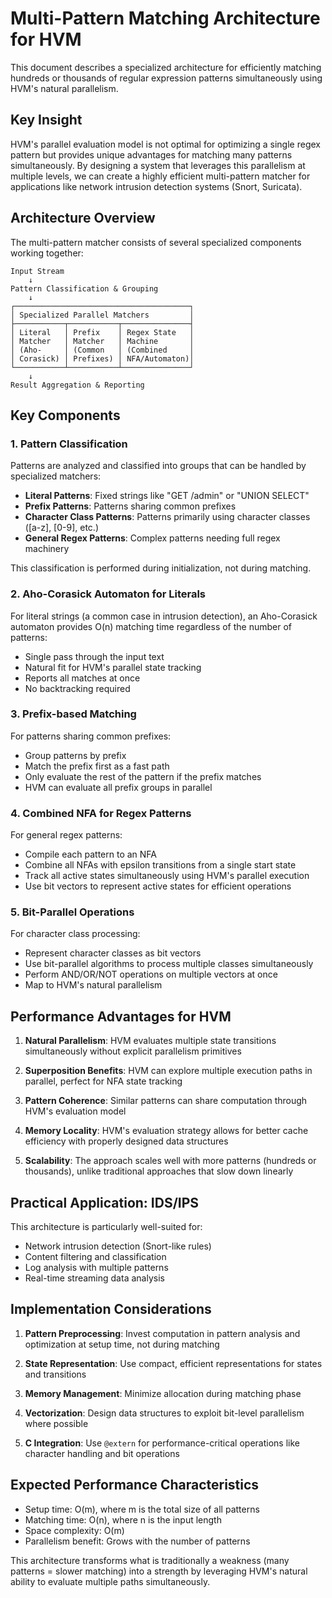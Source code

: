 # Multi-Pattern Matching Architecture for HVM

This document describes a specialized architecture for efficiently matching hundreds or thousands of regular expression patterns simultaneously using HVM's natural parallelism.

## Key Insight

HVM's parallel evaluation model is not optimal for optimizing a single regex pattern but provides unique advantages for matching many patterns simultaneously. By designing a system that leverages this parallelism at multiple levels, we can create a highly efficient multi-pattern matcher for applications like network intrusion detection systems (Snort, Suricata).

## Architecture Overview

The multi-pattern matcher consists of several specialized components working together:

```
Input Stream 
    ↓
Pattern Classification & Grouping
    ↓
┌───────────────────────────────────────┐
│ Specialized Parallel Matchers         │
├───────────┬───────────┬───────────────┤
│ Literal   │ Prefix    │ Regex State   │
│ Matcher   │ Matcher   │ Machine       │
│ (Aho-     │ (Common   │ (Combined     │
│ Corasick) │ Prefixes) │ NFA/Automaton)│
└───────────┴───────────┴───────────────┘
    ↓
Result Aggregation & Reporting
```

## Key Components

### 1. Pattern Classification

Patterns are analyzed and classified into groups that can be handled by specialized matchers:

- **Literal Patterns**: Fixed strings like "GET /admin" or "UNION SELECT"
- **Prefix Patterns**: Patterns sharing common prefixes
- **Character Class Patterns**: Patterns primarily using character classes ([a-z], [0-9], etc.)
- **General Regex Patterns**: Complex patterns needing full regex machinery

This classification is performed during initialization, not during matching.

### 2. Aho-Corasick Automaton for Literals

For literal strings (a common case in intrusion detection), an Aho-Corasick automaton provides O(n) matching time regardless of the number of patterns:

- Single pass through the input text
- Natural fit for HVM's parallel state tracking
- Reports all matches at once
- No backtracking required

### 3. Prefix-based Matching

For patterns sharing common prefixes:

- Group patterns by prefix
- Match the prefix first as a fast path
- Only evaluate the rest of the pattern if the prefix matches
- HVM can evaluate all prefix groups in parallel

### 4. Combined NFA for Regex Patterns

For general regex patterns:

- Compile each pattern to an NFA
- Combine all NFAs with epsilon transitions from a single start state
- Track all active states simultaneously using HVM's parallel execution
- Use bit vectors to represent active states for efficient operations

### 5. Bit-Parallel Operations

For character class processing:

- Represent character classes as bit vectors
- Use bit-parallel algorithms to process multiple classes simultaneously
- Perform AND/OR/NOT operations on multiple vectors at once
- Map to HVM's natural parallelism

## Performance Advantages for HVM

1. **Natural Parallelism**: HVM evaluates multiple state transitions simultaneously without explicit parallelism primitives

2. **Superposition Benefits**: HVM can explore multiple execution paths in parallel, perfect for NFA state tracking

3. **Pattern Coherence**: Similar patterns can share computation through HVM's evaluation model

4. **Memory Locality**: HVM's evaluation strategy allows for better cache efficiency with properly designed data structures

5. **Scalability**: The approach scales well with more patterns (hundreds or thousands), unlike traditional approaches that slow down linearly

## Practical Application: IDS/IPS

This architecture is particularly well-suited for:

- Network intrusion detection (Snort-like rules)
- Content filtering and classification
- Log analysis with multiple patterns
- Real-time streaming data analysis

## Implementation Considerations

1. **Pattern Preprocessing**: Invest computation in pattern analysis and optimization at setup time, not during matching

2. **State Representation**: Use compact, efficient representations for states and transitions

3. **Memory Management**: Minimize allocation during matching phase

4. **Vectorization**: Design data structures to exploit bit-level parallelism where possible

5. **C Integration**: Use `@extern` for performance-critical operations like character handling and bit operations

## Expected Performance Characteristics

- Setup time: O(m), where m is the total size of all patterns
- Matching time: O(n), where n is the input length
- Space complexity: O(m)
- Parallelism benefit: Grows with the number of patterns

This architecture transforms what is traditionally a weakness (many patterns = slower matching) into a strength by leveraging HVM's natural ability to evaluate multiple paths simultaneously.